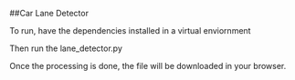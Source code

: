 ##Car Lane Detector

To run, have the dependencies installed in a virtual enviornment

Then run the lane_detector.py

Once the processing is done, the file will be downloaded in your browser.
